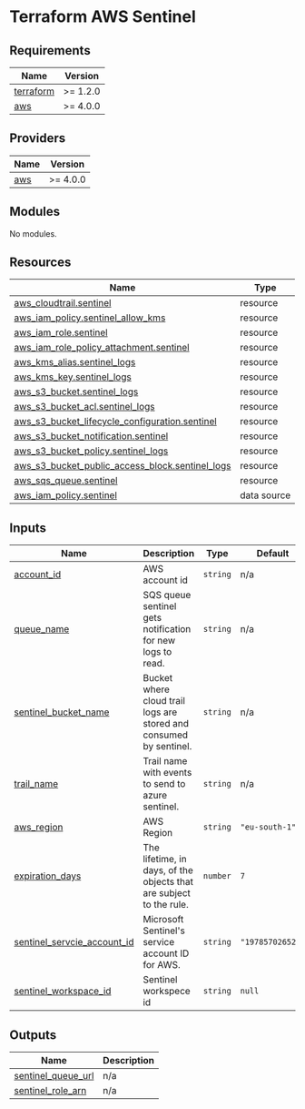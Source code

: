 # Terraform AWS Sentinel


<!-- BEGIN_TF_DOCS -->
## Requirements

| Name | Version |
|------|---------|
| <a name="requirement_terraform"></a> [terraform](#requirement\_terraform) | >= 1.2.0   |
| <a name="requirement_aws"></a> [aws](#requirement\_aws) | >= 4.0.0 |

## Providers

| Name | Version |
|------|---------|
| <a name="provider_aws"></a> [aws](#provider\_aws) | >= 4.0.0 |

## Modules

No modules.

## Resources

| Name | Type |
|------|------|
| [aws_cloudtrail.sentinel](https://registry.terraform.io/providers/hashicorp/aws/latest/docs/resources/cloudtrail) | resource |
| [aws_iam_policy.sentinel_allow_kms](https://registry.terraform.io/providers/hashicorp/aws/latest/docs/resources/iam_policy) | resource |
| [aws_iam_role.sentinel](https://registry.terraform.io/providers/hashicorp/aws/latest/docs/resources/iam_role) | resource |
| [aws_iam_role_policy_attachment.sentinel](https://registry.terraform.io/providers/hashicorp/aws/latest/docs/resources/iam_role_policy_attachment) | resource |
| [aws_kms_alias.sentinel_logs](https://registry.terraform.io/providers/hashicorp/aws/latest/docs/resources/kms_alias) | resource |
| [aws_kms_key.sentinel_logs](https://registry.terraform.io/providers/hashicorp/aws/latest/docs/resources/kms_key) | resource |
| [aws_s3_bucket.sentinel_logs](https://registry.terraform.io/providers/hashicorp/aws/latest/docs/resources/s3_bucket) | resource |
| [aws_s3_bucket_acl.sentinel_logs](https://registry.terraform.io/providers/hashicorp/aws/latest/docs/resources/s3_bucket_acl) | resource |
| [aws_s3_bucket_lifecycle_configuration.sentinel](https://registry.terraform.io/providers/hashicorp/aws/latest/docs/resources/s3_bucket_lifecycle_configuration) | resource |
| [aws_s3_bucket_notification.sentinel](https://registry.terraform.io/providers/hashicorp/aws/latest/docs/resources/s3_bucket_notification) | resource |
| [aws_s3_bucket_policy.sentinel_logs](https://registry.terraform.io/providers/hashicorp/aws/latest/docs/resources/s3_bucket_policy) | resource |
| [aws_s3_bucket_public_access_block.sentinel_logs](https://registry.terraform.io/providers/hashicorp/aws/latest/docs/resources/s3_bucket_public_access_block) | resource |
| [aws_sqs_queue.sentinel](https://registry.terraform.io/providers/hashicorp/aws/latest/docs/resources/sqs_queue) | resource |
| [aws_iam_policy.sentinel](https://registry.terraform.io/providers/hashicorp/aws/latest/docs/data-sources/iam_policy) | data source |

## Inputs

| Name | Description | Type | Default | Required |
|------|-------------|------|---------|:--------:|
| <a name="input_account_id"></a> [account\_id](#input\_account\_id) | AWS account id | `string` | n/a | yes |
| <a name="input_queue_name"></a> [queue\_name](#input\_queue\_name) | SQS queue sentinel gets notification for new logs to read. | `string` | n/a | yes |
| <a name="input_sentinel_bucket_name"></a> [sentinel\_bucket\_name](#input\_sentinel\_bucket\_name) | Bucket where cloud trail logs are stored and consumed by sentinel. | `string` | n/a | yes |
| <a name="input_trail_name"></a> [trail\_name](#input\_trail\_name) | Trail name with events to send to azure sentinel. | `string` | n/a | yes |
| <a name="input_aws_region"></a> [aws\_region](#input\_aws\_region) | AWS Region | `string` | `"eu-south-1"` | no |
| <a name="input_expiration_days"></a> [expiration\_days](#input\_expiration\_days) | The lifetime, in days, of the objects that are subject to the rule. | `number` | `7` | no |
| <a name="input_sentinel_servcie_account_id"></a> [sentinel\_servcie\_account\_id](#input\_sentinel\_servcie\_account\_id) | Microsoft Sentinel's service account ID for AWS. | `string` | `"197857026523"` | no |
| <a name="input_sentinel_workspace_id"></a> [sentinel\_workspace\_id](#input\_sentinel\_workspace\_id) | Sentinel workspece id | `string` | `null` | no |

## Outputs

| Name | Description |
|------|-------------|
| <a name="output_sentinel_queue_url"></a> [sentinel\_queue\_url](#output\_sentinel\_queue\_url) | n/a |
| <a name="output_sentinel_role_arn"></a> [sentinel\_role\_arn](#output\_sentinel\_role\_arn) | n/a |


<!-- END_TF_DOCS -->